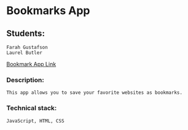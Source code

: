 # Bookmarks App

## Students:
    Farah Gustafson
    Laurel Butler 

[Bookmark App Link](https://thinkful-ei-bee.github.io/Farah-Laurel-Bookmark-app/)

### Description:
    This app allows you to save your favorite websites as bookmarks. 

### Technical stack:
    JavaScript, HTML, CSS
